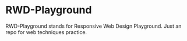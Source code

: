 # RWD-Playground
RWD-Playground stands for Responsive Web Design Playground. Just an repo for web techniques practice.
